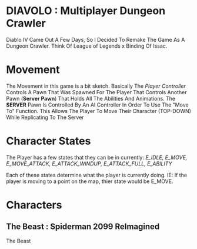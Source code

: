 # DIAVOLO : Multiplayer Dungeon Crawler
Diablo IV Came Out A Few Days, So I Decided To Remake The Game As A Dungeon Crawler. Think Of League of Legends x Binding Of Issac.

# Movement
The Movement in this game is a bit sketch. Basically The *Player Controller* Controls A Pawn That Was Spawned For The Player That Controls Another Pawn (**Server Pawn**) That Holds All The Abilities And Animations. The **SERVER** Pawn Is Controlled By An AI Controller In Order To Use The "Move To" Function. This Allows The Player To Move Their Character (TOP-DOWN) While Replicating To The Server

# Character States
The Player has a few states that they can be in currently: 
*E_IDLE, E_MOVE, E_MOVE_ATTACK, E_ATTACK_WINDUP, 
E_ATTACK_FULL, E_ABILITY*

Each of these states determine what the player is currently doing.
IE: If the player is moving to a point on the map, thier state would be
E_MOVE.

# Characters

## The Beast : Spiderman 2099 ReImagined
The Beast